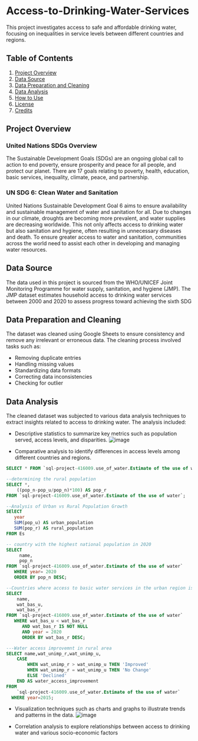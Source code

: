 # Access-to-Drinking-Water-Services
This project investigates access to safe and affordable drinking water, focusing on inequalities in service levels between different countries and regions.

## Table of Contents

1. [Project Overview](#project-overview)
2. [Data Source](#data-source)
3. [Data Preparation and Cleaning](#data-preparation-and-cleaning)
4. [Data Analysis](#data-analysis)
5. [How to Use](#how-to-use)
6. [License](#license)
7. [Credits](#credits)

## Project Overview
### United Nations SDGs Overview
The Sustainable Development Goals (SDGs) are an ongoing global call to action to end poverty, ensure prosperity and peace for all people, and protect our planet. There are 17 goals relating to poverty, health, education, basic services, inequality, climate, peace, and partnership.

### UN SDG 6: Clean Water and Sanitation
United Nations Sustainable Development Goal 6 aims to ensure availability and sustainable management of water and sanitation for all. Due to changes in our climate, droughts are becoming more prevalent, and water supplies are decreasing worldwide. This not only affects access to drinking water but also sanitation and hygiene, often resulting in unnecessary diseases and death. To ensure greater access to water and sanitation, communities across the world need to assist each other in developing and managing water resources.

## Data Source
The data used in this project is sourced from the WHO/UNICEF Joint Monitoring Programme for water supply, sanitation, and hygiene (JMP). The JMP dataset estimates household access to drinking water services between 2000 and 2020 to assess progress toward achieving the sixth SDG

## Data Preparation and Cleaning
The dataset was cleaned using Google Sheets to ensure consistency and remove any irrelevant or erroneous data. The cleaning process involved tasks such as:

* Removing duplicate entries
* Handling missing values
* Standardizing data formats
* Correcting data inconsistencies
* Checking for outlier

## Data Analysis
The cleaned dataset was subjected to various data analysis techniques to extract insights related to access to drinking water. The analysis included:

+ Descriptive statistics to summarize key metrics such as population served, access levels, and disparities.
![image](https://github.com/Dianjennifer/Access-to-Drinking-Water-Services/assets/127655054/3c4eeb65-aac4-46da-a0a4-c49e0377c42f)

+ Comparative analysis to identify differences in access levels among different countries and regions.
```sql
SELECT * FROM `sql-project-416009.use_of_water.Estimate of the use of water` ;

--determining the rural population
SELECT *, 
    ((pop_n-pop_u/pop_n)*100) AS pop_r
FROM `sql-project-416009.use_of_water.Estimate of the use of water`;

--Analysis of Urban vs Rural Population Growth
SElECT
   year
   SUM(pop_u) AS urban_population
   SUM(pop_r) AS rural_population
FROM Es

-- country with the highest national population in 2020
SELECT 
     name, 
     pop_n 
FROM `sql-project-416009.use_of_water.Estimate of the use of water`
   WHERE year= 2020
   ORDER BY pop_n DESC;

--Countries where access to basic water services in the urban region is less tha in the rural in the urban region
SELECT 
    name,
    wat_bas_u,
    wat_bas_r 
FROM `sql-project-416009.use_of_water.Estimate of the use of water`
   WHERE wat_bas_u < wat_bas_r
      AND wat_bas_r IS NOT NULL
      AND year = 2020
      ORDER BY wat_bas_r DESC;

---Water access improvemnt in rural area
SELECT name,wat_unimp_r,wat_unimp_u,
    CASE 
        WHEN wat_unimp_r > wat_unimp_u THEN 'Improved'
        WHEN wat_unimp_r = wat_unimp_u THEN 'No Change'
        ELSE 'Declined'
    END AS water_access_improvement
FROM 
    `sql-project-416009.use_of_water.Estimate of the use of water`
  WHERE year=2015;
```

+ Visualization techniques such as charts and graphs to illustrate trends and patterns in the data.
![image](https://github.com/Dianjennifer/Access-to-Drinking-Water-Services/assets/127655054/b25f5ba2-92f4-4574-857d-e76dce66ab54)
  
+ Correlation analysis to explore relationships between access to drinking water and various socio-economic factors
